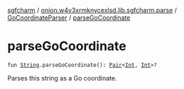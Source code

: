 [sgfcharm](../../index.md) / [onion.w4v3xrmknycexlsd.lib.sgfcharm.parse](../index.md) / [GoCoordinateParser](index.md) / [parseGoCoordinate](./parse-go-coordinate.md)

# parseGoCoordinate

`fun `[`String`](https://kotlinlang.org/api/latest/jvm/stdlib/kotlin/-string/index.html)`.parseGoCoordinate(): `[`Pair`](https://kotlinlang.org/api/latest/jvm/stdlib/kotlin/-pair/index.html)`<`[`Int`](https://kotlinlang.org/api/latest/jvm/stdlib/kotlin/-int/index.html)`, `[`Int`](https://kotlinlang.org/api/latest/jvm/stdlib/kotlin/-int/index.html)`>?`

Parses this string as a Go coordinate.

